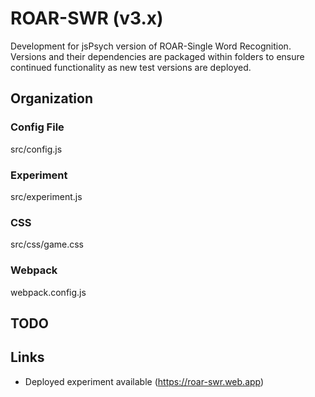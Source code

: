 # ROAR-SWR (v3.x)

Development for jsPsych version of ROAR-Single Word Recognition.
Versions and their dependencies are packaged within
folders to ensure continued functionality as new test versions are deployed.

## Organization

### Config File

src/config.js

### Experiment

src/experiment.js

### CSS

src/css/game.css

### Webpack

webpack.config.js

## TODO

## Links

- Deployed experiment available (https://roar-swr.web.app)
